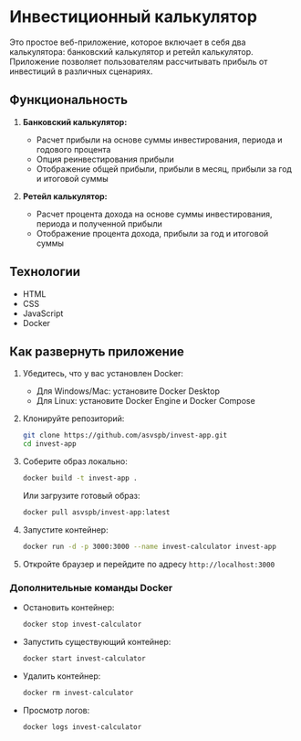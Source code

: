 # Инвестиционный калькулятор

Это простое веб-приложение, которое включает в себя два калькулятора: банковский калькулятор и ретейл калькулятор. Приложение позволяет пользователям рассчитывать прибыль от инвестиций в различных сценариях.

## Функциональность

1. **Банковский калькулятор:**
   - Расчет прибыли на основе суммы инвестирования, периода и годового процента
   - Опция реинвестирования прибыли
   - Отображение общей прибыли, прибыли в месяц, прибыли за год и итоговой суммы

2. **Ретейл калькулятор:**
   - Расчет процента дохода на основе суммы инвестирования, периода и полученной прибыли
   - Отображение процента дохода, прибыли за год и итоговой суммы

## Технологии

- HTML
- CSS
- JavaScript
- Docker

## Как развернуть приложение

1. Убедитесь, что у вас установлен Docker:
   - Для Windows/Mac: установите Docker Desktop
   - Для Linux: установите Docker Engine и Docker Compose

2. Клонируйте репозиторий:
   ```bash
   git clone https://github.com/asvspb/invest-app.git
   cd invest-app
   ```

3. Соберите образ локально:
   ```bash
   docker build -t invest-app .
   ```

   Или загрузите готовый образ:
   ```bash
   docker pull asvspb/invest-app:latest
   ```

4. Запустите контейнер:
   ```bash
   docker run -d -p 3000:3000 --name invest-calculator invest-app
   ```

5. Откройте браузер и перейдите по адресу `http://localhost:3000`

### Дополнительные команды Docker

- Остановить контейнер:
  ```bash
  docker stop invest-calculator
  ```

- Запустить существующий контейнер:
  ```bash
  docker start invest-calculator
  ```

- Удалить контейнер:
  ```bash
  docker rm invest-calculator
  ```

- Просмотр логов:
  ```bash
  docker logs invest-calculator
  ```
